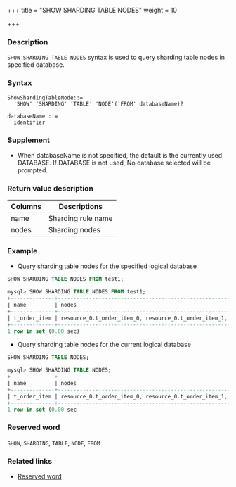 +++
title = "SHOW SHARDING TABLE NODES"
weight = 10

+++

### Description

`SHOW SHARDING TABLE NODES` syntax is used to query sharding table nodes in specified database.

### Syntax

```
ShowShardingTableNode::=
  'SHOW' 'SHARDING' 'TABLE' 'NODE'('FROM' databaseName)?

databaseName ::=
  identifier
```

### Supplement

- When databaseName is not specified, the default is the currently used DATABASE. If DATABASE is not used, No database selected will be prompted.

### Return value description

| Columns     | Descriptions       |
| ------------| -------------------|
| name        | Sharding rule name |
| nodes       | Sharding nodes     |

### Example

- Query sharding table nodes for the specified logical database

```sql
SHOW SHARDING TABLE NODES FROM test1;
```

```sql
mysql> SHOW SHARDING TABLE NODES FROM test1;
+--------------+------------------------------------------------------------------------------------------------------------+
| name         | nodes                                                                                                      |
+--------------+------------------------------------------------------------------------------------------------------------+
| t_order_item | resource_0.t_order_item_0, resource_0.t_order_item_1, resource_1.t_order_item_0, resource_1.t_order_item_1 |
+--------------+------------------------------------------------------------------------------------------------------------+
1 row in set (0.00 sec)
```

- Query sharding table nodes for the current logical database

```sql
SHOW SHARDING TABLE NODES;
```

```sql
mysql> SHOW SHARDING TABLE NODES;
+--------------+------------------------------------------------------------------------------------------------------------+
| name         | nodes                                                                                                      |
+--------------+------------------------------------------------------------------------------------------------------------+
| t_order_item | resource_0.t_order_item_0, resource_0.t_order_item_1, resource_1.t_order_item_0, resource_1.t_order_item_1 |
+--------------+------------------------------------------------------------------------------------------------------------+
1 row in set (0.00 sec
```

### Reserved word

`SHOW`, `SHARDING`, `TABLE`, `NODE`, `FROM`

### Related links

- [Reserved word](/en/reference/distsql/syntax/reserved-word/)

